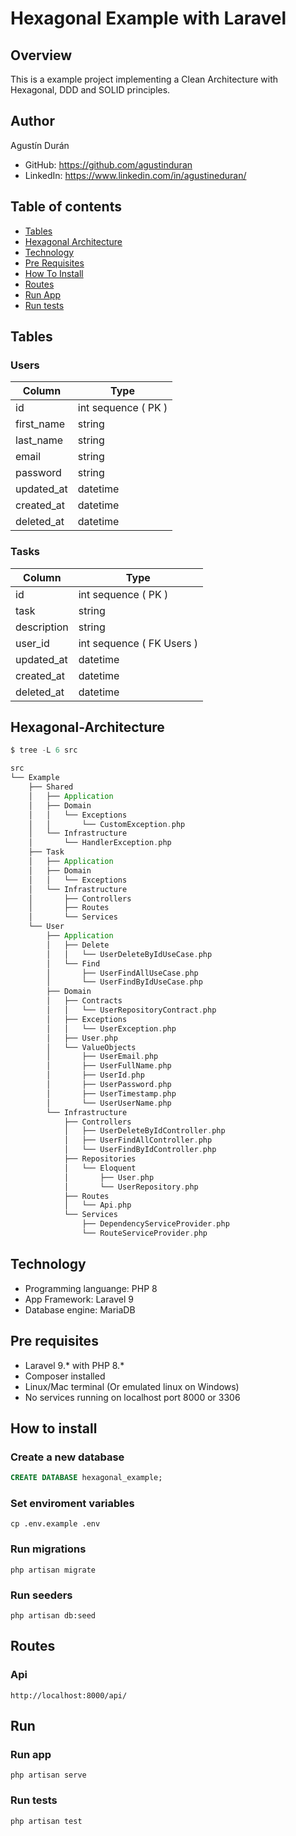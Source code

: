 # Hexagonal Example with Laravel

<!-- TODO: add badges -->

## Overview
This is a example project implementing a Clean Architecture with Hexagonal, DDD and SOLID principles.

## Author

Agustín Durán

- GitHub: https://github.com/agustinduran
- LinkedIn: https://www.linkedin.com/in/agustineduran/

## Table of contents

- [Tables](#tables)
- [Hexagonal Architecture](#hexagonal-architecture)
- [Technology](#technology)
- [Pre Requisites](#pre-requisites)
- [How To Install](#how-to-install)
- [Routes](#routes)
- [Run App](#run-app)
- [Run tests](#run-tests)

## Tables

### Users

Column | Type
------ | ----
id | int sequence ( PK )
first_name | string
last_name | string
email | string
password | string
updated_at | datetime
created_at | datetime
deleted_at | datetime

### Tasks
Column | Type
------ | ----
id | int sequence ( PK )
task | string
description | string
user_id | int sequence ( FK Users )
updated_at | datetime
created_at | datetime
deleted_at | datetime

## Hexagonal-Architecture

```scala
$ tree -L 6 src

src
└── Example
    ├── Shared
    │   ├── Application
    │   ├── Domain
    │   │   └── Exceptions
    │   │       └── CustomException.php
    │   └── Infrastructure
    │       └── HandlerException.php
    ├── Task
    │   ├── Application
    │   ├── Domain
    │   │   └── Exceptions
    │   └── Infrastructure
    │       ├── Controllers
    │       ├── Routes
    │       └── Services
    └── User
        ├── Application
        │   ├── Delete
        │   │   └── UserDeleteByIdUseCase.php
        │   └── Find
        │       ├── UserFindAllUseCase.php
        │       └── UserFindByIdUseCase.php
        ├── Domain
        │   ├── Contracts
        │   │   └── UserRepositoryContract.php
        │   ├── Exceptions
        │   │   └── UserException.php
        │   ├── User.php
        │   └── ValueObjects
        │       ├── UserEmail.php
        │       ├── UserFullName.php
        │       ├── UserId.php
        │       ├── UserPassword.php
        │       ├── UserTimestamp.php
        │       └── UserUserName.php
        └── Infrastructure
            ├── Controllers
            │   ├── UserDeleteByIdController.php
            │   ├── UserFindAllController.php
            │   └── UserFindByIdController.php
            ├── Repositories
            │   └── Eloquent
            │       ├── User.php
            │       └── UserRepository.php
            ├── Routes
            │   └── Api.php
            └── Services
                ├── DependencyServiceProvider.php
                └── RouteServiceProvider.php
```

## Technology

* Programming languange: PHP 8
* App Framework: Laravel 9
* Database engine: MariaDB

## Pre requisites

* Laravel 9.* with PHP 8.*
* Composer installed
* Linux/Mac terminal (Or emulated linux on Windows)
* No services running on localhost port 8000 or 3306

## How to install

### Create a new database
```sql
CREATE DATABASE hexagonal_example;
```

### Set enviroment variables
```
cp .env.example .env
```

### Run migrations
```
php artisan migrate
```

### Run seeders
```
php artisan db:seed
```

## Routes
### Api
```
http://localhost:8000/api/
```

## Run
### Run app
```
php artisan serve
```

### Run tests
```
php artisan test
```